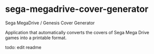 # sega-megadrive-cover-generator
Sega MegaDrive / Genesis Cover Generator

Application that automatically converts the covers of Sega Mega Drive games into a printable format.

todo: edit readme
